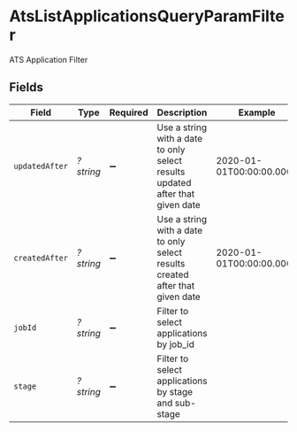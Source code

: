 # AtsListApplicationsQueryParamFilter

ATS Application Filter


## Fields

| Field                                                                         | Type                                                                          | Required                                                                      | Description                                                                   | Example                                                                       |
| ----------------------------------------------------------------------------- | ----------------------------------------------------------------------------- | ----------------------------------------------------------------------------- | ----------------------------------------------------------------------------- | ----------------------------------------------------------------------------- |
| `updatedAfter`                                                                | *?string*                                                                     | :heavy_minus_sign:                                                            | Use a string with a date to only select results updated after that given date | 2020-01-01T00:00:00.000Z                                                      |
| `createdAfter`                                                                | *?string*                                                                     | :heavy_minus_sign:                                                            | Use a string with a date to only select results created after that given date | 2020-01-01T00:00:00.000Z                                                      |
| `jobId`                                                                       | *?string*                                                                     | :heavy_minus_sign:                                                            | Filter to select applications by job_id                                       |                                                                               |
| `stage`                                                                       | *?string*                                                                     | :heavy_minus_sign:                                                            | Filter to select applications by stage and sub-stage                          |                                                                               |